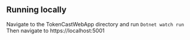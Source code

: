 

## Running locally
Navigate to the TokenCastWebApp directory and run `Dotnet watch run`
Then navigate to https://localhost:5001
